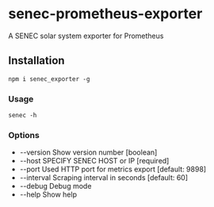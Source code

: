 # senec-prometheus-exporter
A SENEC solar system exporter for Prometheus

## Installation

    npm i senec_exporter -g

### Usage

    senec -h

### Options

* --version   Show version number [boolean]
* --host      SPECIFY SENEC HOST or IP [required]
* --port      Used HTTP port for metrics export [default: 9898]
* --interval  Scraping interval in seconds [default: 60]
* --debug     Debug mode
* --help      Show help

